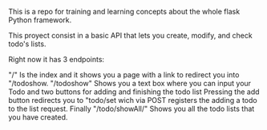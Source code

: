 This is a repo for training and learning concepts about the whole flask Python framework.

This proyect consist in a basic API that lets you create, modify, and check todo's lists.

Right now it has 3 endpoints: 

"/" Is the index and it shows you a page with a link to redirect you into "/todoshow.
"/todoshow" Shows you a text box where you can input your Todo and two buttons for adding and finishing the todo list
Pressing the add button redirects you to "todo/set wich via POST registers the adding a todo to the list request.
Finally "/todo/showAll/" Shows you all the todo lists that you have created. 
